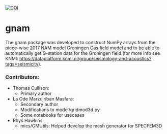 [![DOI](https://zenodo.org/badge/DOI/10.5281/zenodo.6987375.svg)](https://doi.org/10.5281/zenodo.6987375)



# gnam

The gnam package was developed to construct NumPy arrays from the piece-wise 2017 NAM model Groningen Gas field model and to be able to automatically get G-station data for the Groningen field (for more info see KNMI: https://dataplatform.knmi.nl/group/seismology-and-acoustics?tags=seismicity).

### Contributors:
- Thomas Cullison:
  - Primary author
- La Ode Marzujriban Masfara:
  - Secondary author
  - Modifications to model/gridmod3d.py
  - Some notebooks for usecases
- Rhys Hawkins:
  - mics/GMUtils: Helped develop the mesh generator for SPECFEM3D
 

